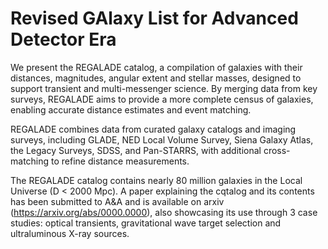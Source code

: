 # Revised GAlaxy List for Advanced Detector Era

We present the REGALADE catalog, a compilation of galaxies with their distances, magnitudes, angular extent and stellar masses, designed to support transient and multi-messenger science. By merging data from key surveys, REGALADE aims to provide a more complete census of galaxies, enabling accurate distance estimates and event matching.

REGALADE combines data from curated galaxy catalogs and imaging surveys, including GLADE, NED Local Volume Survey, Siena Galaxy Atlas, the Legacy Surveys, SDSS, and Pan-STARRS, with additional cross-matching to refine distance measurements.

The REGALADE catalog contains nearly 80 million galaxies in the Local Universe (D < 2000 Mpc). A paper explaining the cqtalog and its contents has been submitted to A&A and is available on arxiv (https://arxiv.org/abs/0000.0000), also showcasing its use through 3 case studies: optical transients, gravitational wave target selection and ultraluminous X-ray sources.
